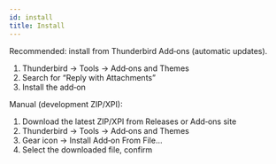 ```yaml
---
id: install
title: Install
---
```


Recommended: install from Thunderbird Add‑ons (automatic updates).

1. Thunderbird → Tools → Add‑ons and Themes
2. Search for “Reply with Attachments”
3. Install the add‑on

Manual (development ZIP/XPI):

1. Download the latest ZIP/XPI from Releases or Add‑ons site
2. Thunderbird → Tools → Add‑ons and Themes
3. Gear icon → Install Add‑on From File…
4. Select the downloaded file, confirm

